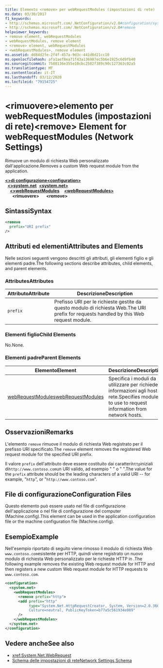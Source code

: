 ```yaml
---
title: Elemento <remove> per webRequestModules (impostazioni di rete)
ms.date: 03/30/2017
f1_keywords:
- http://schemas.microsoft.com/.NetConfiguration/v2.0#configuration/system.net/webRequestModules/remove
- http://schemas.microsoft.com/.NetConfiguration/v2.0#remove
helpviewer_keywords:
- remove element, webRequestModules
- webRequestModules, remove element
- <remove> element, webRequestModules
- <webRequestModules>, remove element
ms.assetid: dd84d2fe-2f4f-457a-9d3c-441d0d21cc10
ms.openlocfilehash: afa1aef8ea71f43a136987ec5b6e1925c6d9fb40
ms.sourcegitcommit: 7588136e355e10cbc2582f389c90c127363c02a5
ms.translationtype: MT
ms.contentlocale: it-IT
ms.lasthandoff: 03/12/2020
ms.locfileid: "79154725"
---
```

# <a name="remove-element-for-webrequestmodules-network-settings"></a><span data-ttu-id="0adf5-102">\<rimuovere>elemento per webRequestModules (impostazioni di rete)</span><span class="sxs-lookup"><span data-stu-id="0adf5-102">\<remove> Element for webRequestModules (Network Settings)</span></span>
<span data-ttu-id="0adf5-103">Rimuove un modulo di richiesta Web personalizzato dall'applicazione.</span><span class="sxs-lookup"><span data-stu-id="0adf5-103">Removes a custom Web request module from the application.</span></span>  
  
<span data-ttu-id="0adf5-104">[**\<>di configurazione**](../configuration-element.md)</span><span class="sxs-lookup"><span data-stu-id="0adf5-104">[**\<configuration>**](../configuration-element.md)</span></span>\
<span data-ttu-id="0adf5-105">&nbsp;&nbsp;[**\<>system.net**](system-net-element-network-settings.md)</span><span class="sxs-lookup"><span data-stu-id="0adf5-105">&nbsp;&nbsp;[**\<system.net>**](system-net-element-network-settings.md)</span></span>\
<span data-ttu-id="0adf5-106">&nbsp;&nbsp;&nbsp;&nbsp;[**\<>webRequestModules**](webrequestmodules-element-network-settings.md)</span><span class="sxs-lookup"><span data-stu-id="0adf5-106">&nbsp;&nbsp;&nbsp;&nbsp;[**\<webRequestModules>**](webrequestmodules-element-network-settings.md)</span></span>\
<span data-ttu-id="0adf5-107">&nbsp;&nbsp;&nbsp;&nbsp;&nbsp;&nbsp;**\<rimuovere>**</span><span class="sxs-lookup"><span data-stu-id="0adf5-107">&nbsp;&nbsp;&nbsp;&nbsp;&nbsp;&nbsp;**\<remove>**</span></span>
  
## <a name="syntax"></a><span data-ttu-id="0adf5-108">Sintassi</span><span class="sxs-lookup"><span data-stu-id="0adf5-108">Syntax</span></span>  
  
```xml  
<remove
  prefix="URI prefix"
/>  
```  
  
## <a name="attributes-and-elements"></a><span data-ttu-id="0adf5-109">Attributi ed elementi</span><span class="sxs-lookup"><span data-stu-id="0adf5-109">Attributes and Elements</span></span>  
 <span data-ttu-id="0adf5-110">Nelle sezioni seguenti vengono descritti gli attributi, gli elementi figlio e gli elementi padre.</span><span class="sxs-lookup"><span data-stu-id="0adf5-110">The following sections describe attributes, child elements, and parent elements.</span></span>  
  
### <a name="attributes"></a><span data-ttu-id="0adf5-111">Attributes</span><span class="sxs-lookup"><span data-stu-id="0adf5-111">Attributes</span></span>  
  
|<span data-ttu-id="0adf5-112">**Attributo**</span><span class="sxs-lookup"><span data-stu-id="0adf5-112">**Attribute**</span></span>|<span data-ttu-id="0adf5-113">**Descrizione**</span><span class="sxs-lookup"><span data-stu-id="0adf5-113">**Description**</span></span>|  
|-------------------|---------------------|  
|`prefix`|<span data-ttu-id="0adf5-114">Prefisso URI per le richieste gestite da questo modulo di richiesta Web.</span><span class="sxs-lookup"><span data-stu-id="0adf5-114">The URI prefix for requests handled by this Web request module.</span></span>|  
  
### <a name="child-elements"></a><span data-ttu-id="0adf5-115">Elementi figlio</span><span class="sxs-lookup"><span data-stu-id="0adf5-115">Child Elements</span></span>  
 <span data-ttu-id="0adf5-116">No.</span><span class="sxs-lookup"><span data-stu-id="0adf5-116">None.</span></span>  
  
### <a name="parent-elements"></a><span data-ttu-id="0adf5-117">Elementi padre</span><span class="sxs-lookup"><span data-stu-id="0adf5-117">Parent Elements</span></span>  
  
|<span data-ttu-id="0adf5-118">**Elemento**</span><span class="sxs-lookup"><span data-stu-id="0adf5-118">**Element**</span></span>|<span data-ttu-id="0adf5-119">**Descrizione**</span><span class="sxs-lookup"><span data-stu-id="0adf5-119">**Description**</span></span>|  
|-----------------|---------------------|  
|[<span data-ttu-id="0adf5-120">webRequestModules</span><span class="sxs-lookup"><span data-stu-id="0adf5-120">webRequestModules</span></span>](webrequestmodules-element-network-settings.md)|<span data-ttu-id="0adf5-121">Specifica i moduli da utilizzare per richiedere informazioni agli host di rete.</span><span class="sxs-lookup"><span data-stu-id="0adf5-121">Specifies modules to use to request information from network hosts.</span></span>|  
  
## <a name="remarks"></a><span data-ttu-id="0adf5-122">Osservazioni</span><span class="sxs-lookup"><span data-stu-id="0adf5-122">Remarks</span></span>  
 <span data-ttu-id="0adf5-123">L'elemento `remove` rimuove il modulo di richiesta Web registrato per il prefisso URI specificato.</span><span class="sxs-lookup"><span data-stu-id="0adf5-123">The `remove` element removes the registered Web request module for the specified URI prefix.</span></span>  
  
 <span data-ttu-id="0adf5-124">Il valore `prefix` dell'attributo deve essere costituito dai caratteri`http`iniziali di`http://www.contoso.com`un URI valido, ad esempio " " o " ".</span><span class="sxs-lookup"><span data-stu-id="0adf5-124">The value for the `prefix` attribute should be the leading characters of a valid URI -- for example, "`http`", or "`http://www.contoso.com`".</span></span>  
  
## <a name="configuration-files"></a><span data-ttu-id="0adf5-125">File di configurazione</span><span class="sxs-lookup"><span data-stu-id="0adf5-125">Configuration Files</span></span>  
 <span data-ttu-id="0adf5-126">Questo elemento può essere usato nel file di configurazione dell'applicazione o nel file di configurazione del computer (Machine.config).</span><span class="sxs-lookup"><span data-stu-id="0adf5-126">This element can be used in the application configuration file or the machine configuration file (Machine.config).</span></span>  
  
## <a name="example"></a><span data-ttu-id="0adf5-127">Esempio</span><span class="sxs-lookup"><span data-stu-id="0adf5-127">Example</span></span>  

<span data-ttu-id="0adf5-128">Nell'esempio riportato di seguito viene rimosso il modulo di richiesta Web `www.contoso.com`esistente per HTTP, quindi viene registrato un nuovo modulo di richiesta Web personalizzato per le richieste HTTP in .</span><span class="sxs-lookup"><span data-stu-id="0adf5-128">The following example removes the existing Web request module for HTTP and then registers a new custom Web request module for HTTP requests to `www.contoso.com`.</span></span>
  
```xml  
<configuration>  
  <system.net>  
    <webRequestModules>  
      <remove prefix="http">  
      <add prefix="http"  
           type="System.Net.HttpRequestCreator, System, Version=2.0.3600.0,  
           Culture=neutral, PublicKeyToken=b77a5c561934e089"  
      />  
    </webRequestModules>  
  </system.net>  
</configuration>  
```  
  
## <a name="see-also"></a><span data-ttu-id="0adf5-129">Vedere anche</span><span class="sxs-lookup"><span data-stu-id="0adf5-129">See also</span></span>

- <xref:System.Net.WebRequest>
- [<span data-ttu-id="0adf5-130">Schema delle impostazioni di rete</span><span class="sxs-lookup"><span data-stu-id="0adf5-130">Network Settings Schema</span></span>](index.md)
